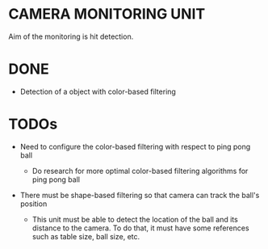 # CAMERA MONITORING UNIT

Aim of the monitoring is hit detection. 

# DONE

- Detection of a object with color-based filtering

# TODOs

- Need to configure the color-based filtering with respect to ping pong ball
    - Do research for more optimal color-based filtering algorithms for ping pong ball 

- There must be shape-based filtering so that camera can track the ball's position
    - This unit must be able to detect the location of the ball and its distance to the camera. To do that, it must have some references such as table size, ball size, etc.
